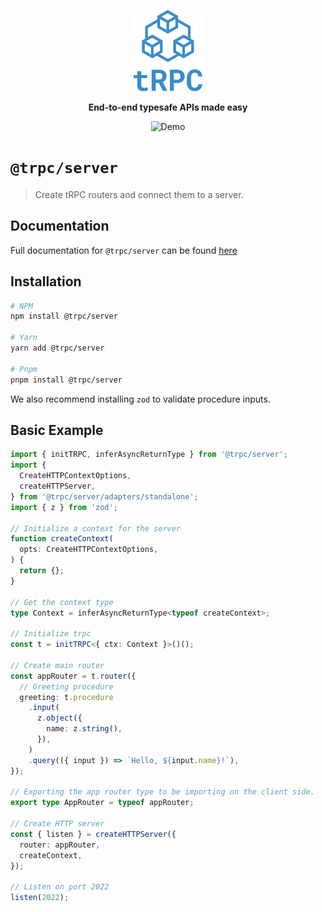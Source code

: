 <p align="center">
  <a href="https://trpc.io/"><img src="../../www/static/img/logo-text.svg" alt="tRPC" height="130"/></a>
</p>

<p align="center">
  <strong>End-to-end typesafe APIs made easy</strong>
</p>

<p align="center">
  <!-- TODO: replace with new version GIF -->
  <img src="https://storage.googleapis.com/trpc/trpcgif.gif" alt="Demo" />
</p>

# `@trpc/server`

> Create tRPC routers and connect them to a server.

## Documentation

Full documentation for `@trpc/server` can be found [here](https://trpc.io/docs/router)

## Installation

```bash
# NPM
npm install @trpc/server

# Yarn
yarn add @trpc/server

# Pnpm
pnpm install @trpc/server
```

We also recommend installing `zod` to validate procedure inputs.

## Basic Example

```typescript
import { initTRPC, inferAsyncReturnType } from '@trpc/server';
import {
  CreateHTTPContextOptions,
  createHTTPServer,
} from '@trpc/server/adapters/standalone';
import { z } from 'zod';

// Initialize a context for the server
function createContext(
  opts: CreateHTTPContextOptions,
) {
  return {};
}

// Get the context type
type Context = inferAsyncReturnType<typeof createContext>;

// Initialize trpc
const t = initTRPC<{ ctx: Context }>()();

// Create main router
const appRouter = t.router({
  // Greeting procedure
  greeting: t.procedure
    .input(
      z.object({
        name: z.string(),
      }),
    )
    .query(({ input }) => `Hello, ${input.name}!`),
});

// Exporting the app router type to be importing on the client side.
export type AppRouter = typeof appRouter;

// Create HTTP server
const { listen } = createHTTPServer({
  router: appRouter,
  createContext,
});

// Listen on port 2022
listen(2022);
```

